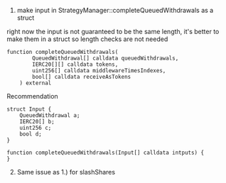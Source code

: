 1. make input in StrategyManager::completeQueuedWithdrawals as a struct

right now the input is not guaranteed to be the same length, it's better to make them in a struct so length checks are not needed

```solidity
function completeQueuedWithdrawals(
        QueuedWithdrawal[] calldata queuedWithdrawals,
        IERC20[][] calldata tokens,
        uint256[] calldata middlewareTimesIndexes,
        bool[] calldata receiveAsTokens
    ) external
```
Recommendation
```solidity
struct Input {
    QueuedWithdrawal a;
    IERC20[] b;
    uint256 c;
    bool d;
}

function completeQueuedWithdrawals(Input[] calldata intputs) {
}
```

2. Same issue as 1.) for slashShares